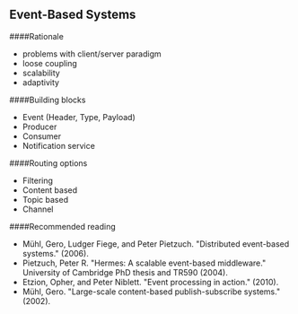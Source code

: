 Event-Based Systems
-------------------------------
####Rationale
- problems with client/server paradigm
- loose coupling
- scalability
- adaptivity

####Building blocks
- Event (Header, Type, Payload)
- Producer
- Consumer
- Notification service

####Routing options
- Filtering
- Content based
- Topic based
- Channel

####Recommended reading
* Mühl, Gero, Ludger Fiege, and Peter Pietzuch. "Distributed event-based systems." (2006).
* Pietzuch, Peter R. "Hermes: A scalable event-based middleware." University of Cambridge PhD thesis and TR590 (2004).
* Etzion, Opher, and Peter Niblett. "Event processing in action." (2010).
* Mühl, Gero. "Large-scale content-based publish-subscribe systems." (2002).

